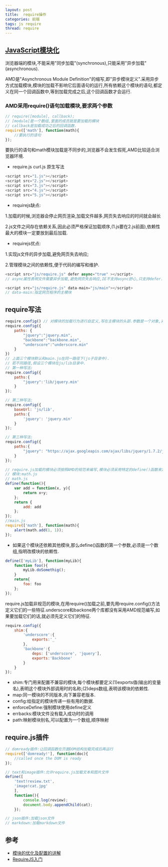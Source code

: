 ```yaml
---
layout: post
title:  require操作
categories: 前端
tags: js require
thread: require
---
```


## [JavaScript模块化](http://www.ruanyifeng.com/blog/2012/11/require_js.html)

浏览器端的模块,不能采用"同步加载"(synchronous),只能采用"异步加载"(asynchronous).

AMD是"Asynchronous Module Definition"的缩写,即"异步模块定义".采用异步方式加载模块,模块的加载不影响它后面语句的运行,所有依赖这个模块的语句,都定义在同一个回调函数中,等到加载完成之后,这个回调函数才会运行.

### AMD采用require()语句加载模块,要求两个参数

```js
// require([module], callback);
// [module]是一个数组,里面的成员就是要加载的模块
// callback是加载成功之后的回调函数.
require(['math'], function(math){
    //要执行的语句
});
```

要执行的语句和math模块加载是不同步的,浏览器不会发生假死,AMD比较适合浏览器环境.

* require.js curl.js 原生写法

```js
<script src="1.js"></script>
<script src="2.js"></script>
<script src="3.js"></script>
<script src="4.js"></script>
<script src="5.js"></script>
```

* requirejs缺点:

1.加载的时候,浏览器会停止网页渲染,加载文件越多,网页失去响应的时间就会越长

2.js文件之间存在依赖关系,因此必须严格保证加载顺序,(1.js要在2.js前面),依赖性最大的模块一定要放到最后加载.

* requirejs优点:

1.实现js文件的异步加载,避免网页失去响应;

2.管理模块之间的依赖性,便于代码的编写和维护.

```js
<script src="js/require.js" defer async="true" ></script>
// async属性表明文件需要异步加载,避免网页失去响应,IE不支持async舒心,只支持defer.
```

```js
<script src="js/require.js" data-main="js/main"></script>
// data-main:指定网页程序的主模块
```

## require写法

```js
require.config() // 对模块的加载行为进行自定义,写在主模块的头部.参数是一个对象,对象的paths属性指定各个模块的加载路径.
require.config({
    paths: {
        "jquery":"jquery.min",
        "backbone":"backbone.min",
        "underscore":"underscore.min"
    }
})
// 上面三个模块默认和main.js在同一路径下(js子目录中).
// 若不同路径,假设三个模块在js/lib目录中.
// 第一种写法:
require.config({
    paths:{
        "jquery":'lib/jquery.min'
    }
});

// 第二种写法:
require.config({
    baseUrl: 'js/lib',
    paths:{
        'jquery': 'jquery.min'
    }
});

// 第三种写法:
require.config({
    paths:{
        "jquery": "https://ajax.googleapis.com/ajax/libs/jquery/1.7.2/jquery.min"
    }
});
```

```js
// require.js加载的模块必须按照AMD的规范来编写,模块必须采用特定的define()函数来定义,如果一个模块不依赖其他模块,那么可以直接定义在define()函数之中.
// 模块:math.js
// math.js
define(function(){
    var add = function(x, y){
        return x+y;
    };
    return {
        add: add
    };
});
//main.js
require(['math'], function(math){
    alert(math.add(1, 1));
});
```

* 如果这个模块还依赖其他模块,那么define()函数的第一个参数,必须是一个数组,指明改模块的依赖性.

```js
define(['myLib'], function(myLib){
    function foo(){
        myLib.doSomethig();
    }
    return{
        foo: foo
    };
});
```

require.js加载非规范的模块,在用require()加载之前,要先用require.config()方法定义它们的一些特征.underscore和backone两个库都没有采用AMD规范编写,如果要加载它们的话,就必须先定义它们的特征.

```js
require.config({
    shim:{
        'underscore':{
            exports:'_'
        },
        'backbone':{
            deps: ['underscore', 'jquery'],
            exports:'Backbone'
        }
    }
});
```

* shim:专门用来配置不兼容的模块,每个模块都要定义(1)exports值(输出的变量名),表明这个模块外部调用时的名称;(2)deps数组,表明该模块的依赖性.
* map:同一模块的不同版本,向下兼容老版本.
* config:给指定的模块传递一些有用的数据.
* enforceDefine:强制模块使用define定义
* errbacks:模块文件没有载入成功时的调用
* path:映射模块别名,可以配置为一个数组,顺序映射

## require.js插件

```js
// domready插件:让回调函数在页面DOM结构加载完成后再运行
require(['domready!'], function(doc){
    //called once the DOM is ready
});

// text和image插件:允许require.js加载文本和图片文件
define([
    'text!review.txt',
    'image!cat.jpg'
    ],
    function(){
        console.log(review);
        document.body.appendChild(cat);
    });

// json插件:加载json文件
// markdown:加载markdown文件
```

## 参考

* [模块的优化及配置的详解](https://segmentfault.com/a/1190000002403806)
* [RequireJS入门](http://www.cnblogs.com/snandy/archive/2012/05/22/2513652.html)
